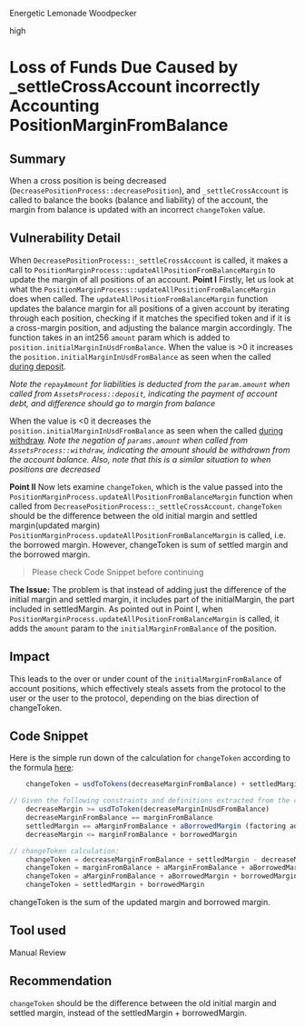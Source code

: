 Energetic Lemonade Woodpecker

high

# Loss of Funds Due Caused by _settleCrossAccount incorrectly Accounting PositionMarginFromBalance

## Summary
When a cross position is being decreased (`DecreasePositionProcess::decreasePosition`), and `_settleCrossAccount` is called to balance the books (balance and liability) of the account, the margin from balance is updated with an incorrect `changeToken` value.  

## Vulnerability Detail
When `DecreasePositionProcess::_settleCrossAccount` is called, it makes a call to `PositionMarginProcess::updateAllPositionFromBalanceMargin` to update the margin of all positions of an account. 
**Point I**
Firstly, let us look at what the  `PositionMarginProcess::updateAllPositionFromBalanceMargin` does when called.
The `updateAllPositionFromBalanceMargin` function updates the balance margin for all positions of a given account by iterating through each position, checking if it matches the specified token and if it is a cross-margin position, and adjusting the balance margin accordingly. The function takes in an int256 `amount` param which is added to `position.initialMarginInUsdFromBalance`. 
When the value is >0 it increases the  `position.initialMarginInUsdFromBalance` as seen when the called [during deposit](https://github.com/sherlock-audit/2024-05-elfi-protocol/blob/8a1a01804a7de7f73a04d794bf6b8104528681ad/elfi-perp-contracts/contracts/process/AssetsProcess.sol#L109-L115).

*Note the `repayAmount` for liabilities is deducted from the `param.amount` when called from `AssetsProcess::deposit`, indicating the payment of account debt, and difference should go to margin from balance*

When the value is <0 it decreases the  `position.initialMarginInUsdFromBalance` as seen when the called [during withdraw](https://github.com/sherlock-audit/2024-05-elfi-protocol/blob/8a1a01804a7de7f73a04d794bf6b8104528681ad/elfi-perp-contracts/contracts/process/AssetsProcess.sol#L148-L154).
*Note the negation of `params.amount` when called from  `AssetsProcess::withdraw`, indicating the amount should be withdrawn from the account balance. Also, note that this is a similar situation to when positions are decreased*

**Point II**
Now lets examine `changeToken`, which is the value passed into the `PositionMarginProcess.updateAllPositionFromBalanceMargin` function when called from `DecreasePositionProcess::_settleCrossAccount`. 
`changeToken` should be the difference between the old initial margin and settled margin(updated margin) `PositionMarginProcess.updateAllPositionFromBalanceMargin` is called, i.e. the borrowed margin. However, changeToken is sum of settled margin and the borrowed margin.
> Please check Code Snippet before continuing


**The Issue:**
The problem is that instead of adding just the difference of the initial margin and settled margin, it includes part of the initialMargin, the part included in settledMargin. As pointed out in Point I, when `PositionMarginProcess.updateAllPositionFromBalanceMargin` is called, it adds the `amount`  param to the `initialMarginFromBalance` of the position. 

## Impact
This leads to the over or under count of the `initialMarginFromBalance` of account positions, which effectively steals assets from the protocol to the user or the user to the protocol, depending on the bias direction of changeToken.

## Code Snippet
Here is the simple run down of the calculation for `changeToken` according to the formula [here](https://github.com/sherlock-audit/2024-05-elfi-protocol/blob/8a1a01804a7de7f73a04d794bf6b8104528681ad/elfi-perp-contracts/contracts/process/DecreasePositionProcess.sol#L399-L405):
```js
	changeToken = usdToTokens(decreaseMarginFromBalance) + settledMargin - decreaseMargin

// Given the following constraints and definitions extracted from the code:
	decreaseMargin >= usdToToken(decreaseMarginInUsdFromBalance)
	decreaseMarginFromBalance == marginFromBalance
	settledMargin == aMarginFromBalance + aBorrowedMargin (factoring adjustment i.e. fees and PnL)
	decreaseMargin <= marginFromBalance + borrowedMargin

// changeToken calculation:
	changeToken = decreaseMarginFromBalance + settledMargin - decreaseMargin
	changeToken = marginFromBalance + aMarginFromBalance + aBorrowedMargin - marginFromBalance + borrowedMargin (assuming the whole margin being decreased)
	changeToken = aMarginFromBalance + aBorrowedMargin + borrowedMargin
	changeToken = settledMargin + borrowedMargin
```

changeToken is the sum of the updated margin and borrowed margin.

## Tool used
Manual Review

## Recommendation
`changeToken` should be the difference between the old initial margin and settled margin, instead of the settledMargin + borrowedMargin.